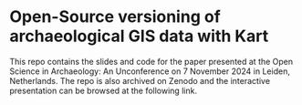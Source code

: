 # Open-Source versioning of archaeological GIS data with Kart

This repo contains the slides and code for the paper presented at the Open Science in Archaeology: An Unconference on 7 November 2024 in Leiden, Netherlands. The repo is also archived on Zenodo and the interactive presentation can be browsed at the following link.